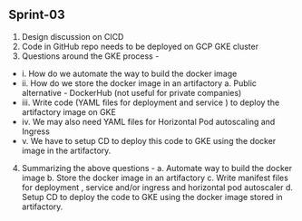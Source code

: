 ## Sprint-03

1. Design discussion on CICD
2. Code in GitHub repo needs to be deployed on GCP GKE cluster
3. Questions around the GKE process - 
 - i. How do we automate the way to build the docker image
 - ii. How do we store the docker image in an artifactory 
     a. Public alternative - DockerHub (not useful for private companies)
 - iii. Write code (YAML files for deployment and service ) to deploy the artifactory image on GKE
 - iv. We may also need YAML files for Horizontal Pod autoscaling and Ingress
 - v. We have to setup CD to deploy this code to GKE using the docker image in the artifactory.

 4. Summarizing the above questions - 
   a. Automate way to build the docker image
   b. Store the docker image in an artifactory
   c. Write manifest files for deployment , service and/or ingress and horizontal pod autoscaler
   d. Setup CD to deploy the code to GKE using the docker image stored in artifactory.
